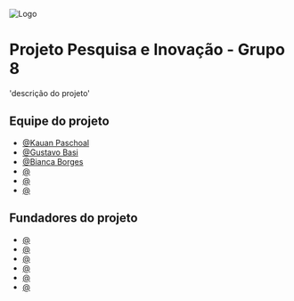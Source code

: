 ![Logo](https://imgur.com/KfzOYFm.png)

# Projeto Pesquisa e Inovação - Grupo 8

'descrição do projeto'

## Equipe do projeto

- [@Kauan Paschoal](https://github.com/kauanpaschoal-dev)
- [@Gustavo Basi](https://github.com/GustavoBasi)
- [@Bianca Borges](https://github.com/biasouza21)
- [@]()
- [@]()
- [@]()

## Fundadores do projeto
- [@]()
- [@]()
- [@]()
- [@]()
- [@]()
- [@]()
